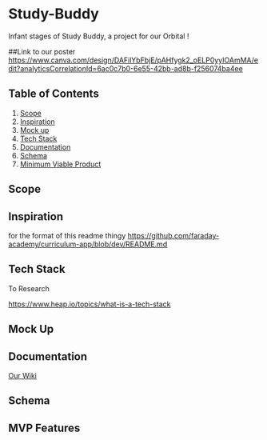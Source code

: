 # Study-Buddy

Infant stages of Study Buddy, a project for our Orbital !

##Link to our poster 
https://www.canva.com/design/DAFilYbFbjE/pAHfygk2_oELP0yyIOAmMA/edit?analyticsCorrelationId=6ac0c7b0-6e55-42bb-ad8b-f256074ba4ee

## Table of Contents
1. [Scope](#Scope)
2. [Inspiration](#inspiration)
3. [Mock up](#Mock-up)
4. [Tech Stack](#tech-stack)
5. [Documentation](#Documentation)
6. [Schema](#Schema)
7. [Minimum Viable Product](#MVP-Features)


## Scope

## Inspiration

for the format of this readme thingy https://github.com/faraday-academy/curriculum-app/blob/dev/README.md
## Tech Stack
To Research

https://www.heap.io/topics/what-is-a-tech-stack
## Mock Up


## Documentation
[Our Wiki](https://github.com/MarcusGitty/Study-Buddy/wiki)
## Schema

## MVP Features


